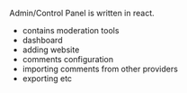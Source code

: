 Admin/Control Panel is written in react.

- contains moderation tools
- dashboard
- adding website
- comments configuration
- importing comments from other providers
- exporting
etc
